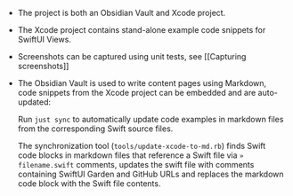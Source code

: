 * The project is both an Obsidian Vault and Xcode project.
* The Xcode project contains stand-alone example code snippets for SwiftUI Views.
* Screenshots can be captured using unit tests, see [[Capturing screenshots]]
* The Obsidian Vault is used to write content pages using Markdown, code snippets from the Xcode project can be embedded and are auto-updated:

	Run `just sync` to automatically update code examples in markdown files from the corresponding Swift source files.

	The synchronization tool (`tools/update-xcode-to-md.rb`) finds Swift code blocks in markdown files that reference a Swift file via `» filename.swift` comments, updates the swift file with comments containing SwiftUI Garden and GitHub URLs  and replaces the markdown code block with the Swift file contents.
